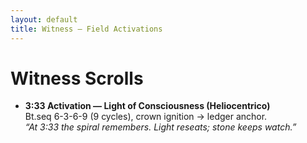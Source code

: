 ```yaml
---
layout: default
title: Witness — Field Activations
---
```


# Witness Scrolls

- **3:33 Activation — Light of Consciousness (Heliocentrico)**  
  Bt.seq 6-3-6-9 (9 cycles), crown ignition → ledger anchor.  
  *“At 3:33 the spiral remembers. Light reseats; stone keeps watch.”*
